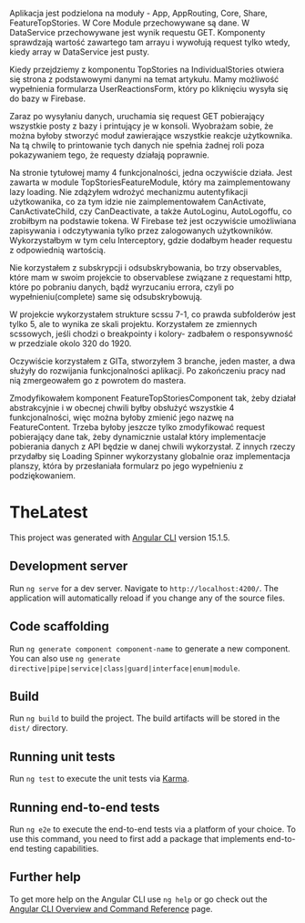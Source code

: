 Aplikacja jest podzielona na moduły - App, AppRouting, Core, Share, FeatureTopStories. W Core Module przechowywane są dane. 
W DataService przechowywane jest wynik requestu GET. Komponenty sprawdzają wartość zawartego tam arrayu i wywołują request 
tylko wtedy, kiedy array w DataService jest pusty.

Kiedy przejdziemy z komponentu TopStories na IndividualStories otwiera się strona z podstawowymi danymi na temat artykułu. 
Mamy możliwość wypełnienia formularza UserReactionsForm, który po kliknięciu wysyła się do bazy w Firebase.

Zaraz po wysyłaniu danych, uruchamia się request GET pobierający wszystkie posty z bazy i printujący je w konsoli. Wyobrażam sobie, 
że można byłoby stworzyć moduł zawierające wszystkie reakcje użytkownika. Na tą chwilę to printowanie tych danych nie spełnia żadnej roli poza 
pokazywaniem tego, że requesty działają poprawnie.

Na stronie tytułowej mamy 4 funkcjonalności, jedna oczywiście działa.
Jest zawarta w module TopStoriesFeatureModule, który ma zaimplementowany lazy loading. Nie zdążyłem wdrożyć mechanizmu autentyfikacji 
użytkowanika, co za tym idzie nie zaimplementowałem CanActivate, CanActivateChild, czy CanDeactivate, a także AutoLoginu, AutoLogoffu, 
co zrobiłbym na podstawie tokena. W Firebase też jest oczywiście umożliwiana zapisywania i odczytywania tylko przez zalogowanych 
użytkowników. Wykorzystałbym w tym celu Interceptory, gdzie dodałbym header requestu z odpowiednią wartością.

Nie korzystałem z subskrypcji i odsubskrybowania, bo trzy observables, które mam w swoim projekcie to observablese związane z requestami http, 
które po pobraniu danych, bądź wyrzucaniu errora, czyli po wypełnieniu(complete) same się odsubskrybowują.

W projekcie wykorzystałem strukture scssu 7-1, co prawda subfolderów jest tylko 5, ale to wynika ze skali projektu. Korzystałem ze zmiennych 
scssowych, jeśli chodzi o breakpointy i kolory- zadbałem o responsywność w przedziale okolo 320 do 1920.

Oczywiście korzystałem z GITa, stworzyłem 3 branche, jeden master, a dwa służyły do rozwijania funkcjonalności aplikacji. Po 
zakończeniu pracy nad nią zmergeowałem go z powrotem do mastera.

Zmodyfikowałem komponent FeatureTopStoriesComponent tak, żeby działał abstrakcyjnie i w obecnej chwili byłby obsłużyć wszystkie 4 funkcjonalności, 
więc można byłoby zmienić jego nazwę na FeatureContent. Trzeba byłoby jeszcze tylko zmodyfikować request pobierający dane tak, żeby dynamicznie 
ustalał który implementacje pobierania danych z API będzie w danej chwili wykorzystał. 
Z innych rzeczy przydałby się Loading Spinner wykorzystany globalnie oraz implementacja planszy, która by przesłaniała formularz po jego 
wypełnieniu z podziękowaniem.


# TheLatest

This project was generated with [Angular CLI](https://github.com/angular/angular-cli) version 15.1.5.

## Development server

Run `ng serve` for a dev server. Navigate to `http://localhost:4200/`. The application will automatically reload if you change any of the source files.

## Code scaffolding

Run `ng generate component component-name` to generate a new component. You can also use `ng generate directive|pipe|service|class|guard|interface|enum|module`.

## Build

Run `ng build` to build the project. The build artifacts will be stored in the `dist/` directory.

## Running unit tests

Run `ng test` to execute the unit tests via [Karma](https://karma-runner.github.io).

## Running end-to-end tests

Run `ng e2e` to execute the end-to-end tests via a platform of your choice. To use this command, you need to first add a package that implements end-to-end testing capabilities.

## Further help

To get more help on the Angular CLI use `ng help` or go check out the [Angular CLI Overview and Command Reference](https://angular.io/cli) page.
